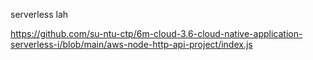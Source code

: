 serverless lah

https://github.com/su-ntu-ctp/6m-cloud-3.6-cloud-native-application-serverless-i/blob/main/aws-node-http-api-project/index.js